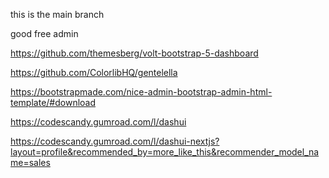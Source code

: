 this is the main branch


good free admin 

https://github.com/themesberg/volt-bootstrap-5-dashboard

https://github.com/ColorlibHQ/gentelella

https://bootstrapmade.com/nice-admin-bootstrap-admin-html-template/#download

https://codescandy.gumroad.com/l/dashui

https://codescandy.gumroad.com/l/dashui-nextjs?layout=profile&recommended_by=more_like_this&recommender_model_name=sales
